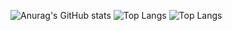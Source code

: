 

![Anurag's GitHub stats](https://github-readme-stats.vercel.app/api?username=Mallhw&show_icons=true&theme=ambient_gradient )
![Top Langs](https://github-readme-stats.vercel.app/api/top-langs/?username=Mallhw&exclude_repo=github-readme-stats,anuraghazra.github.io)
![Top Langs](https://github-readme-stats.vercel.app/api/top-langs/?username=Mallhw&layout=compact&theme=ambient_gradient )


<!---
Mallhw/Mallhw is a ✨ special ✨ repository because its `README.md` (this file) appears on your GitHub profile.
You can click the Preview link to take a look at your changes.
--->
